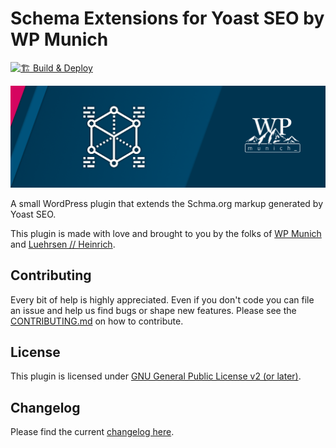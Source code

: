 # Schema Extensions for Yoast SEO by WP Munich

[![🏗 Build & Deploy](../../actions/workflows/main.yml/badge.svg)](../../actions/workflows/main.yml)

![Schema Extensions for Yoast SEO by WP Munich](https://raw.githubusercontent.com/luehrsenheinrich/wpm-schema-extensions/main/assets/banner-1544x500.png "Schema Extensions for Yoast SEO by WP Munich")

A small WordPress plugin that extends the Schma.org markup generated by Yoast SEO.

This plugin is made with love and brought to you by the folks of [WP Munich](http://www.wp-munich.de) and [Luehrsen // Heinrich](http://www.luehrsen-heinrich.de).

## Contributing

Every bit of help is highly appreciated. Even if you don't code you can file an issue and help us find bugs or shape new features. Please see the [CONTRIBUTING.md](./CONTRIBUTING.md) on how to contribute.

## License

This plugin is licensed under [GNU General Public License v2 (or later)](./LICENSE.md).

## Changelog

Please find the current [changelog here](./../../releases).
